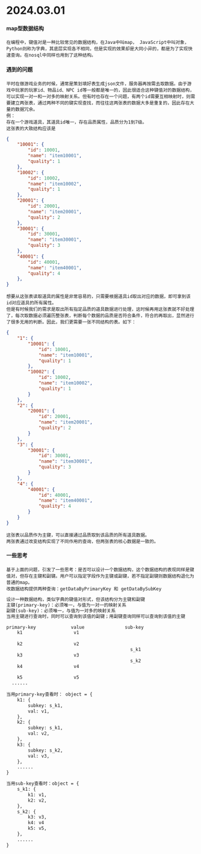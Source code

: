 # 2024.03.01
#### map型数据结构
    在编程中，键值对是一种比较常见的数据结构，在Java中叫map， JavaScript中叫对象，Python则称为字典，其底层实现各不相同，但是实现的效果却是大同小异的，都是为了实现快速查询。在nosql中同样也用到了这种结构。

#### 遇到的问题
    平时在做游戏业务的时候，通常是策划填好表生成json文件，服务器再按需去取数据。由于游戏中玩家的玩家id、物品id、NPC id等一般都是唯一的，因此很适合这种键值对的数据结构，可以实现一对一和一对多的映射关系。但有时也存在一个问题，有两个id需要互相映射时，则需要建立两张表，通过两种不同的键实现查找，而往往这两张表的数据大多是重复的，因此存在大量的数据冗余。
    例：
    存在一个游戏道具，其道具id唯一，存在品质属性，品质分为1到7级。
    这张表的大致结构应该是
```json
{
    "10001": {
        "id": 10001,
        "name": "item10001",
        "quality": 1
    },
    "10002": {
        "id": 10002,
        "name": "item10002",
        "quality": 1
    },
    "20001": {
        "id": 20001,
        "name": "item20001",
        "quality": 2
    },    
    "30001": {
        "id": 30001,
        "name": "item30001",
        "quality": 3
    },
    "40001": {
        "id": 40001,
        "name": "item40001",
        "quality": 4
    },
}
```
    想要从这张表读取道具的属性是非常容易的，只需要根据道具id取出对应的数据，即可拿到该id对应道具的所有属性。
    但是有时候我们的需求是取出所有指定品质的道具数据进行处理，这时候再用这张表就不好处理了，每次取数据必须遍历整张表，判断每个数据的品质是否符合条件，符合的再取出，显然进行了很多无用的判断。因此，我们更需要一张不同结构的表。如下：
```json
{
    "1": {
        "10001": {
            "id": 10001,
            "name": "item10001",
            "quality": 1
        },
        "10002": {
            "id": 10002,
            "name": "item10002",
            "quality": 1
        }
    },
    "2": {
        "20001": {
            "id": 20001,
            "name": "item20001",
            "quality": 2
        }
    },
    "3": {
        "30001": {
            "id": 30001,
            "name": "item30001",
            "quality": 3
        }
    },
    "4": {
        "40001": {
            "id": 40001,
            "name": "item40001",
            "quality": 4
        }
    }
}
```
    这张表以品质作为主键，可以直接通过品质取到该品质的所有道具数据。
    两张表通过改变结构实现了不同作用的查询，但两张表的核心数据是一致的。

#### 一些思考
    基于上面的问题，引发了一些思考：是否可以设计一个数据结构，这个数据结构的表现同样是键值对，但存在主键和副键。用户可以指定字段作为主键或副键，若不指定副键则数据结构退化为普通的map。
    改数据结构提供两种查询：getDataByPrimaryKey 和 getDataBySubKey

```txt
设计一种数据结构，类似字典的键值对形式，但该结构分为主键和副键
主键(primary-key)：必须唯一，与值为一对一的映射关系
副键(sub-key)：必须唯一，与值为一对多的映射关系
当用主键进行查询时，同时可以查询到该值的副键；用副键查询同样可以查询到该值的主键

primary-key             value               sub-key
    k1                   v1                    
                                              
    k2                   v2
                                              s_k1
    k3                   v3
                                              s_k2
    k4                   v4                  
                                              
    k5                   v5
  ......
    
当用primary-key查看时： object = {
    k1: {
        subkey: s_k1,
        val: v1,
    },
    k2: {
        subkey: s_k1,
        val: v2,
    },
    k3: {
        subkey: s_k2,
        val: v3,
    },
    ......
}

当用sub-key查看时：object = {
    s_k1: {
        k1: v1,
        k2: v2,
    },
    s_k2: {
        k3: v3,
        k4: v4
        k5: v5,
    },
    ......
}
```


